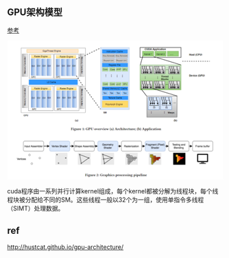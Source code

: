 ## GPU架构模型

[参考](http://hustcat.github.io/gpu-architecture/)

![](pic/gpu_arch.png)

cuda程序由一系列并行计算kernel组成，每个kernel都被分解为线程块，每个线程块被分配给不同的SM。这些线程一般以32个为一组，使用单指令多线程（SIMT）处理数据。



## ref

http://hustcat.github.io/gpu-architecture/